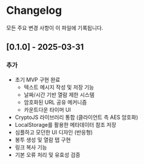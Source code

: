 # Changelog

모든 주요 변경 사항이 이 파일에 기록됩니다.

## [0.1.0] - 2025-03-31

### 추가
- 초기 MVP 구현 완료
  - 텍스트 메시지 작성 및 저장 기능
  - 날짜/시간 기반 열람 제한 시스템
  - 암호화된 URL 공유 메커니즘
  - 카운트다운 타이머 UI
- CryptoJS 라이브러리 통합 (클라이언트 측 AES 암호화)
- LocalStorage를 활용한 메타데이터 참조 저장
- 심플하고 모던한 UI 디자인 (반응형)
- 봉투 생성 및 열람 탭 구현
- 링크 복사 기능
- 기본 오류 처리 및 유효성 검증
